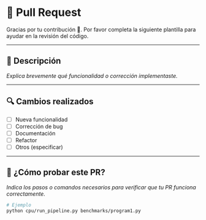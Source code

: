 # 📌 Pull Request

Gracias por tu contribución 🚀. Por favor completa la siguiente plantilla para ayudar en la revisión del código.

---

## 📝 Descripción

_Explica brevemente qué funcionalidad o corrección implementaste._

---

## 🔍 Cambios realizados

- [ ] Nueva funcionalidad
- [ ] Corrección de bug
- [ ] Documentación
- [ ] Refactor
- [ ] Otros (especificar)

---

## 🔬 ¿Cómo probar este PR?

_Indica los pasos o comandos necesarios para verificar que tu PR funciona correctamente._

```bash
# Ejemplo
python cpu/run_pipeline.py benchmarks/program1.py
